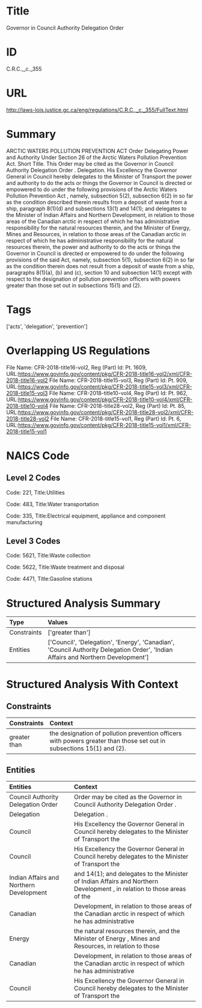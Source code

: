 # Title
Governor in Council Authority Delegation Order


# ID
C.R.C.,_c._355

# URL
http://laws-lois.justice.gc.ca/eng/regulations/C.R.C.,_c._355/FullText.html


# Summary
ARCTIC WATERS POLLUTION PREVENTION ACT Order Delegating Power and Authority Under Section 26 of the Arctic Waters Pollution Prevention Act. Short Title.
This Order may be cited as the  Governor in Council Authority Delegation Order .
Delegation.
His Excellency the Governor General in Council hereby delegates to the Minister of Transport the power and authority to do the acts or things the Governor in Council is directed or empowered to do under the following provisions of the  Arctic Waters Pollution Prevention Act , namely, subsection 5(2), subsection 6(2) in so far as the condition described therein results from a deposit of waste from a ship, paragraph 8(1)(d) and subsections 13(1) and 14(1); and delegates to the Minister of Indian Affairs and Northern Development, in relation to those areas of the Canadian arctic in respect of which he has administrative responsibility for the natural resources therein, and the Minister of Energy, Mines and Resources, in relation to those areas of the Canadian arctic in respect of which he has administrative responsibility for the natural resources therein, the power and authority to do the acts or things the Governor in Council is directed or empowered to do under the following provisions of the said Act, namely, subsection 5(1), subsection 6(2) in so far as the condition therein does not result from a deposit of waste from a ship, paragraphs 8(1)(a), (b) and (c), section 10 and subsection 14(1) except with respect to the designation of pollution prevention officers with powers greater than those set out in subsections 15(1) and (2).


# Tags
['acts', 'delegation', 'prevention']


# Overlapping US Regulations
File Name: CFR-2018-title16-vol2, Reg (Part) Id: Pt. 1609, URL:https://www.govinfo.gov/content/pkg/CFR-2018-title16-vol2/xml/CFR-2018-title16-vol2
File Name: CFR-2018-title15-vol3, Reg (Part) Id: Pt. 909, URL:https://www.govinfo.gov/content/pkg/CFR-2018-title15-vol3/xml/CFR-2018-title15-vol3
File Name: CFR-2018-title10-vol4, Reg (Part) Id: Pt. 962, URL:https://www.govinfo.gov/content/pkg/CFR-2018-title10-vol4/xml/CFR-2018-title10-vol4
File Name: CFR-2018-title28-vol2, Reg (Part) Id: Pt. 85, URL:https://www.govinfo.gov/content/pkg/CFR-2018-title28-vol2/xml/CFR-2018-title28-vol2
File Name: CFR-2018-title15-vol1, Reg (Part) Id: Pt. 6, URL:https://www.govinfo.gov/content/pkg/CFR-2018-title15-vol1/xml/CFR-2018-title15-vol1



# NAICS Code
## Level 2 Codes
Code: 221, Title:Utilities

Code: 483, Title:Water transportation

Code: 335, Title:Electrical equipment, appliance and component manufacturing




## Level 3 Codes
Code: 5621, Title:Waste collection

Code: 5622, Title:Waste treatment and disposal

Code: 4471, Title:Gasoline stations







# Structured Analysis Summary
| Type        | Values                                                                                                                           |
|:------------|:---------------------------------------------------------------------------------------------------------------------------------|
| Constraints | ['greater than']                                                                                                                 |
| Entities    | ['Council', 'Delegation', 'Energy', 'Canadian', 'Council Authority Delegation Order', 'Indian Affairs and Northern Development'] |


# Structured Analysis With Context
 


## Constraints
| Constraints   | Context                                                                                                                |
|:--------------|:-----------------------------------------------------------------------------------------------------------------------|
| greater than  | the designation of pollution prevention officers with powers greater than  those set out in subsections 15(1) and (2). |


## Entities
| Entities                                | Context                                                                                                                 |
|:----------------------------------------|:------------------------------------------------------------------------------------------------------------------------|
| Council Authority Delegation Order      | Order may be cited as the Governor in Council Authority Delegation Order  .                                             |
| Delegation                              | Delegation .                                                                                                            |
| Council                                 | His Excellency the Governor General in  Council hereby delegates to the Minister of Transport the                       |
| Council                                 | His Excellency the Governor General in  Council hereby delegates to the Minister of Transport the                       |
| Indian Affairs and Northern Development | and 14(1); and delegates to the Minister of Indian Affairs and Northern Development , in relation to those areas of the |
| Canadian                                | Development, in relation to those areas of the Canadian arctic in respect of which he has administrative                |
| Energy                                  | the natural resources therein, and the Minister of Energy , Mines and Resources, in relation to those                   |
| Canadian                                | Development, in relation to those areas of the Canadian arctic in respect of which he has administrative                |
| Council                                 | His Excellency the Governor General in  Council hereby delegates to the Minister of Transport the                       |


